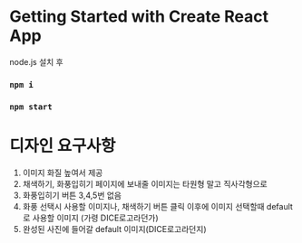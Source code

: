 # Getting Started with Create React App

node.js 설치 후

### `npm i`
### `npm start`

# 디자인 요구사항
1. 이미지 화질 높여서 제공
2. 채색하기, 화풍입히기 페이지에 보내줄 이미지는 타원형 말고 직사각형으로 
3. 화풍입히기 버튼 3,4,5번 없음
4. 화풍 선택시 사용할 이미지나, 채색하기 버튼 클릭 이후에 이미지 선택할때 default로 사용할 이미지 (가령 DICE로고라던가)
5. 완성된 사진에 들어갈 default 이미지(DICE로고라던지)

